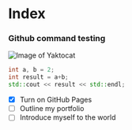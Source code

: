 # Index
### Github command testing

![Image of Yaktocat](https://octodex.github.com/images/yaktocat.png) 

``` C++
int a, b = 2;
int result = a+b;
std::cout << result << std::endl;
```

- [x] Turn on GitHub Pages
- [ ] Outline my portfolio
- [ ] Introduce myself to the world
